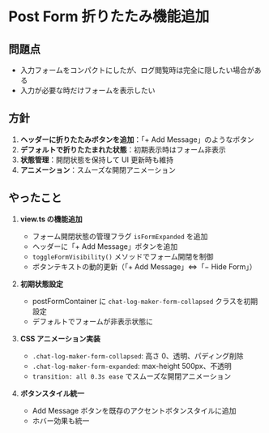 # Post Form 折りたたみ機能追加

## 問題点

- 入力フォームをコンパクトにしたが、ログ閲覧時は完全に隠したい場合がある
- 入力が必要な時だけフォームを表示したい

## 方針

1. **ヘッダーに折りたたみボタンを追加**：「+ Add Message」のようなボタン
2. **デフォルトで折りたたまれた状態**：初期表示時はフォーム非表示
3. **状態管理**：開閉状態を保持して UI 更新時も維持
4. **アニメーション**：スムーズな開閉アニメーション

## やったこと

1. **view.ts の機能追加**

   - フォーム開閉状態の管理フラグ `isFormExpanded` を追加
   - ヘッダーに「+ Add Message」ボタンを追加
   - `toggleFormVisibility()` メソッドでフォーム開閉を制御
   - ボタンテキストの動的更新（「+ Add Message」⇔「− Hide Form」）

2. **初期状態設定**

   - postFormContainer に `chat-log-maker-form-collapsed` クラスを初期設定
   - デフォルトでフォームが非表示状態に

3. **CSS アニメーション実装**

   - `.chat-log-maker-form-collapsed`: 高さ 0、透明、パディング削除
   - `.chat-log-maker-form-expanded`: max-height 500px、不透明
   - `transition: all 0.3s ease` でスムーズな開閉アニメーション

4. **ボタンスタイル統一**
   - Add Message ボタンを既存のアクセントボタンスタイルに追加
   - ホバー効果も統一
